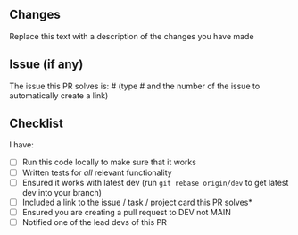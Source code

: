 ## Changes
Replace this text with a description of the changes you have made

## Issue (if any)

The issue this PR solves is: #
(type # and the number of the issue to automatically create a link)

## Checklist
I have:

- [ ] Run this code locally to make sure that it works
- [ ] Written tests for _all_ relevant functionality
- [ ] Ensured it works with latest dev (run `git rebase origin/dev` to get latest dev into your branch)
- [ ] Included a link to the issue / task / project card this PR solves*
- [ ] Ensured you are creating a pull request to DEV not MAIN
- [ ] Notified one of the lead devs of this PR